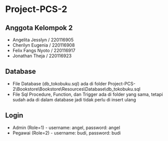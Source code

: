 # Project-PCS-2

## Anggota Kelompok 2
- Angelita Jesslyn / 220116905
- Cherilyn Eugenia / 220116908
- Felix Fangs Nyoto / 220116917
- Jonathan Theja / 220116923

## Database
- File Database (db_tokobuku.sql) ada di folder Project-PCS-2\Bookstore\Bookstore\Resources\Database\db_tokobuku.sql
- File Sql Procedure, Function, dan Trigger ada di folder yang sama, tetapi sudah ada di dalam database jadi tidak perlu di insert ulang

## Login
- Admin (Role=1) - username: angel, password: angel
- Pegawai (Role=2) - username: budi, password: budi
